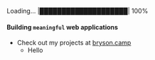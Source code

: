 Loading... |████████████████████| 100%

#### Building `meaningful` web applications
- Check out my projects at [bryson.camp](https://bryson.camp)
  - Hello
 
~~~ sdfsdfsdfsdfsdf ~~~
